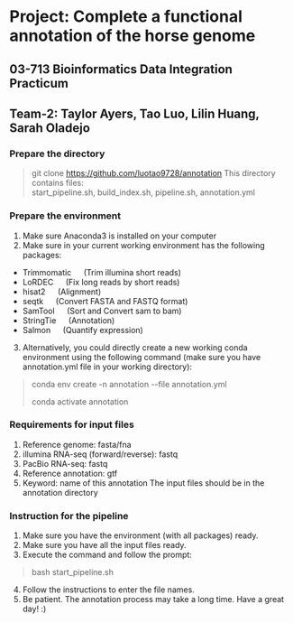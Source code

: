 # Project: Complete a functional annotation of the horse genome
## 03-713 Bioinformatics Data Integration Practicum
## Team-2: Taylor Ayers, Tao Luo, Lilin Huang, Sarah Oladejo

### Prepare the directory
> git clone https://github.com/luotao9728/annotation
This directory contains files:  
start_pipeline.sh, build_index.sh, pipeline.sh, annotation.yml

### Prepare the environment
1. Make sure Anaconda3 is installed on your computer
2. Make sure in your current working environment has the following packages:
* Trimmomatic &emsp; (Trim illumina short reads)
* LoRDEC &emsp; (Fix long reads by short reads)
* hisat2       &emsp;   (Alignment)
* seqtk      &emsp;     (Convert FASTA and FASTQ format)
* SamTool     &emsp;    (Sort and Convert sam to bam)
* StringTie    &emsp;   (Annotation)
* Salmon       &emsp;   (Quantify expression)
3. Alternatively, you could directly create a new working conda environment using the following command 
(make sure you have annotation.yml file in your working directory):
> conda env create -n annotation --file annotation.yml
> 
> conda activate annotation

### Requirements for input files
1. Reference genome: fasta/fna
2. illumina RNA-seq (forward/reverse): fastq
3. PacBio RNA-seq: fastq
4. Reference annotation: gtf
5. Keyword: name of this annotation
The input files should be in the annotation directory

### Instruction for the pipeline
1. Make sure you have the environment (with all packages) ready.
2. Make sure you have all the input files ready.
3. Execute the command and follow the prompt:
> bash start_pipeline.sh
4. Follow the instructions to enter the file names.
5. Be patient. The annotation process may take a long time. Have a great day! :)
